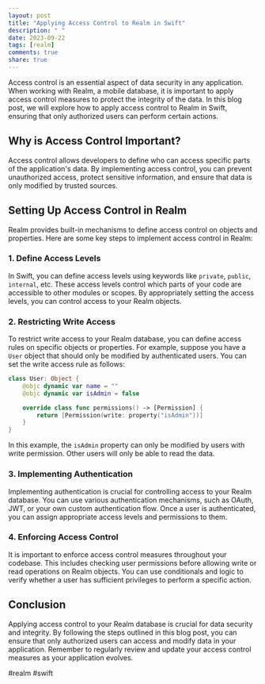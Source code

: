 ```yaml
---
layout: post
title: "Applying Access Control to Realm in Swift"
description: " "
date: 2023-09-22
tags: [realm]
comments: true
share: true
---
```


Access control is an essential aspect of data security in any application. When working with Realm, a mobile database, it is important to apply access control measures to protect the integrity of the data. In this blog post, we will explore how to apply access control to Realm in Swift, ensuring that only authorized users can perform certain actions.

## Why is Access Control Important?

Access control allows developers to define who can access specific parts of the application's data. By implementing access control, you can prevent unauthorized access, protect sensitive information, and ensure that data is only modified by trusted sources.

## Setting Up Access Control in Realm

Realm provides built-in mechanisms to define access control on objects and properties. Here are some key steps to implement access control in Realm:

### 1. Define Access Levels

In Swift, you can define access levels using keywords like `private`, `public`, `internal`, etc. These access levels control which parts of your code are accessible to other modules or scopes. By appropriately setting the access levels, you can control access to your Realm objects.

### 2. Restricting Write Access

To restrict write access to your Realm database, you can define access rules on specific objects or properties. For example, suppose you have a `User` object that should only be modified by authenticated users. You can set the write access rule as follows:

```swift
class User: Object {
    @objc dynamic var name = ""
    @objc dynamic var isAdmin = false

    override class func permissions() -> [Permission] {
        return [Permission(write: property("isAdmin"))]
    }
}
```

In this example, the `isAdmin` property can only be modified by users with write permission. Other users will only be able to read the data.

### 3. Implementing Authentication

Implementing authentication is crucial for controlling access to your Realm database. You can use various authentication mechanisms, such as OAuth, JWT, or your own custom authentication flow. Once a user is authenticated, you can assign appropriate access levels and permissions to them.

### 4. Enforcing Access Control

It is important to enforce access control measures throughout your codebase. This includes checking user permissions before allowing write or read operations on Realm objects. You can use conditionals and logic to verify whether a user has sufficient privileges to perform a specific action.

## Conclusion

Applying access control to your Realm database is crucial for data security and integrity. By following the steps outlined in this blog post, you can ensure that only authorized users can access and modify data in your application. Remember to regularly review and update your access control measures as your application evolves.

#realm #swift
